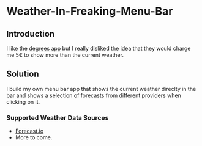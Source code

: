 # Weather-In-Freaking-Menu-Bar

## Introduction
I like the [degrees app](http://www.degreesapp.com) but I really disliked the idea that they would charge me 5€ to show more than the current weather.

## Solution
I build my own menu bar app that shows the current weather direclty in the bar and shows a selection of forecasts from different providers when clicking on it.

### Supported Weather Data Sources
- [Forecast.io](www.forecast.io)
- More to come.
